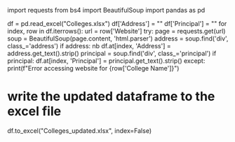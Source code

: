 import requests
from bs4 import BeautifulSoup
import pandas as pd

df = pd.read_excel("Colleges.xlsx")
df['Address'] = ""
df['Principal'] = ""
for index, row in df.iterrows():
    url = row['Website']
    try:
        page = requests.get(url)
        soup = BeautifulSoup(page.content, 'html.parser')
        address = soup.find('div', class_='address')
        if address:
            nb
            df.at[index, 'Address'] = address.get_text().strip()
        principal = soup.find('div', class_='principal')
        if principal:
            df.at[index, 'Principal'] = principal.get_text().strip()
             except:
        print(f"Error accessing website for {row['College Name']}")

# write the updated dataframe to the excel file
df.to_excel("Colleges_updated.xlsx", index=False)

